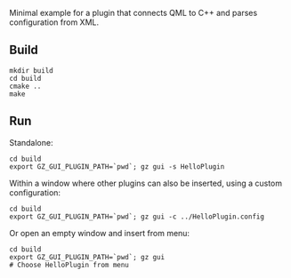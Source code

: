 Minimal example for a plugin that connects QML to C++ and parses
configuration from XML.

## Build

    mkdir build
    cd build
    cmake ..
    make

## Run

Standalone:

    cd build
    export GZ_GUI_PLUGIN_PATH=`pwd`; gz gui -s HelloPlugin

Within a window where other plugins can also be inserted, using a custom
configuration:

    cd build
    export GZ_GUI_PLUGIN_PATH=`pwd`; gz gui -c ../HelloPlugin.config

Or open an empty window and insert from menu:

    cd build
    export GZ_GUI_PLUGIN_PATH=`pwd`; gz gui
    # Choose HelloPlugin from menu
